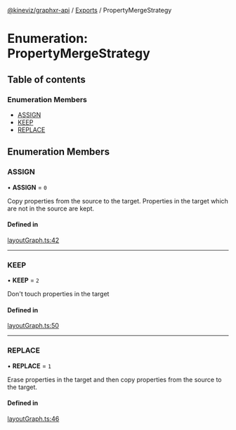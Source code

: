 [@kineviz/graphxr-api](../README.md) / [Exports](../modules.md) / PropertyMergeStrategy

# Enumeration: PropertyMergeStrategy

## Table of contents

### Enumeration Members

- [ASSIGN](PropertyMergeStrategy.md#assign)
- [KEEP](PropertyMergeStrategy.md#keep)
- [REPLACE](PropertyMergeStrategy.md#replace)

## Enumeration Members

### ASSIGN

• **ASSIGN** = ``0``

Copy properties from the source to the target. Properties in the target which are not in the source are kept.

#### Defined in

[layoutGraph.ts:42](https://bitbucket.org/kineviz/graphxr-api/src/c752a8c/src/layoutGraph.ts#lines-42)

___

### KEEP

• **KEEP** = ``2``

Don't touch properties in the target

#### Defined in

[layoutGraph.ts:50](https://bitbucket.org/kineviz/graphxr-api/src/c752a8c/src/layoutGraph.ts#lines-50)

___

### REPLACE

• **REPLACE** = ``1``

Erase properties in the target and then copy properties from the source to the target.

#### Defined in

[layoutGraph.ts:46](https://bitbucket.org/kineviz/graphxr-api/src/c752a8c/src/layoutGraph.ts#lines-46)
